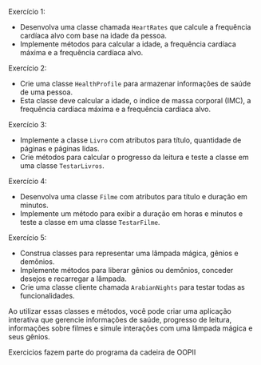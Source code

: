 Exercício 1:
- Desenvolva uma classe chamada `HeartRates` que calcule a frequência cardíaca alvo com base na idade da pessoa.
- Implemente métodos para calcular a idade, a frequência cardíaca máxima e a frequência cardíaca alvo.

Exercício 2:
- Crie uma classe `HealthProfile` para armazenar informações de saúde de uma pessoa.
- Esta classe deve calcular a idade, o índice de massa corporal (IMC), a frequência cardíaca máxima e a frequência cardíaca alvo.

Exercício 3:
- Implemente a classe `Livro` com atributos para título, quantidade de páginas e páginas lidas.
- Crie métodos para calcular o progresso da leitura e teste a classe em uma classe `TestarLivros`.

Exercício 4:
- Desenvolva uma classe `Filme` com atributos para título e duração em minutos.
- Implemente um método para exibir a duração em horas e minutos e teste a classe em uma classe `TestarFilme`.

Exercício 5:
- Construa classes para representar uma lâmpada mágica, gênios e demônios.
- Implemente métodos para liberar gênios ou demônios, conceder desejos e recarregar a lâmpada.
- Crie uma classe cliente chamada `ArabianNights` para testar todas as funcionalidades.

Ao utilizar essas classes e métodos, você pode criar uma aplicação interativa que gerencie informações de saúde, progresso de leitura, informações sobre filmes e simule interações com uma lâmpada mágica e seus gênios.

Exercicios fazem parte do programa da cadeira de OOPII
